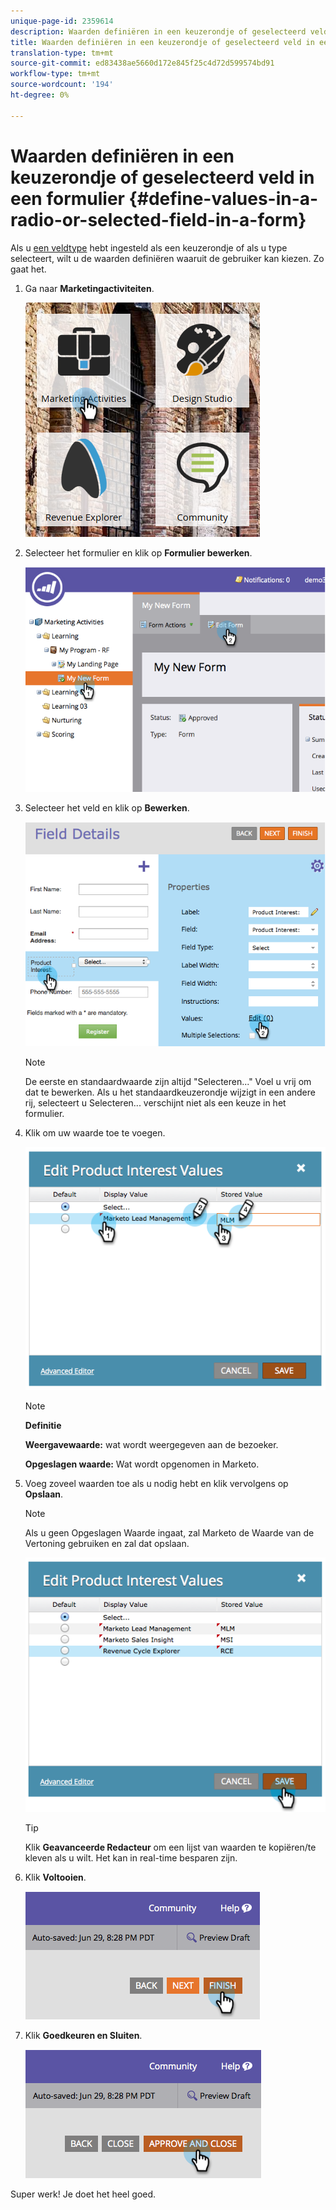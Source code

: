 ```yaml
---
unique-page-id: 2359614
description: Waarden definiëren in een keuzerondje of geselecteerd veld in een formulier - Marketo Docs - Productdocumentatie
title: Waarden definiëren in een keuzerondje of geselecteerd veld in een formulier
translation-type: tm+mt
source-git-commit: ed83438ae5660d172e845f25c4d72d599574bd91
workflow-type: tm+mt
source-wordcount: '194'
ht-degree: 0%

---
```



# Waarden definiëren in een keuzerondje of geselecteerd veld in een formulier {#define-values-in-a-radio-or-selected-field-in-a-form}

Als u [een veldtype](/help/marketo/product-docs/administration/field-management/change-the-type-of-a-marketo-custom-field.md) hebt ingesteld als een keuzerondje of als u type selecteert, wilt u de waarden definiëren waaruit de gebruiker kan kiezen. Zo gaat het.

1. Ga naar **Marketingactiviteiten**.

   ![](assets/ma.png)

1. Selecteer het formulier en klik op **Formulier bewerken**.

   ![](assets/image2014-9-15-16-3a28-3a56.png)

1. Selecteer het veld en klik op **Bewerken**.

   ![](assets/image2014-9-15-16-3a29-3a6.png)

   >[!NOTE]
   >
   >De eerste en standaardwaarde zijn altijd &quot;Selecteren...&quot; Voel u vrij om dat te bewerken. Als u het standaardkeuzerondje wijzigt in een andere rij, selecteert u Selecteren... verschijnt niet als een keuze in het formulier.

1. Klik om uw waarde toe te voegen.

   ![](assets/image2014-9-15-16-3a29-3a18.png)

   >[!NOTE]
   >
   >**Definitie**
   >
   >**Weergavewaarde:** wat wordt weergegeven aan de bezoeker.
   >
   >**Opgeslagen waarde:** Wat wordt opgenomen in Marketo.

1. Voeg zoveel waarden toe als u nodig hebt en klik vervolgens op **Opslaan**.

   >[!NOTE]
   >
   >Als u geen Opgeslagen Waarde ingaat, zal Marketo de Waarde van de Vertoning gebruiken en zal dat opslaan.

   ![](assets/image2014-9-15-16-3a29-3a30.png)

   >[!TIP]
   >
   >Klik **Geavanceerde Redacteur** om een lijst van waarden te kopiëren/te kleven als u wilt. Het kan in real-time besparen zijn.

1. Klik **Voltooien**.

   ![](assets/image2014-9-15-16-3a29-3a43.png)

1. Klik **Goedkeuren en Sluiten**.

   ![](assets/image2014-9-15-16-3a29-3a57.png)

Super werk! Je doet het heel goed.
